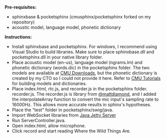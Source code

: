 <b>Pre-requisites:</b>
- sphinxbase & pocketsphinx (cmusphinx/pocketsphinx forked on my repository)
- acoustic model, language model, phonetic dictionary

<b>Instructions:</b>
- Install sphinxbase and pocketsphinx. For windows, I recommend using Visual Studio to build libraries. Make sure to place sphinxbase.dll and pocketsphinx.dll in your native library folder.
- Place acoustic model (en-us), language model (ngrams.lm) and phonetic dictionary (words.dic) in the pocketsphinx folder. The two models are available at <a href="https://cmusphinx.github.io/wiki/download/">CMU Downloads</a>, but the phonetic dictionary is created by my CTO so I could not provide it here. Refer to <a href="https://cmusphinx.github.io/wiki/tutorial/">CMU Tutorials</a> for building models and dictionaries.
- Place index.html, rtc.js, and recorder.js in the pocketsphinx folder. recorder.js. The recorder.js is library from <a href="https://github.com/mattdiamond">@mattdiamond</a>, and I added the interpolateArray function to convert the mic input's sampling rate to 16000Hz. This allows more accurate results in sphinx's hypotheses.
- Place the "test" folder in pocketsphinx/swig/java.
- Import WebSocket libraries from <a href="http://www.eclipse.org/jetty/download.html">Java Jetty Server</a>
- Run ServerController.java.
- Open index.html, allow microphone.
- Click record and start reading Where the Wild Things Are.
